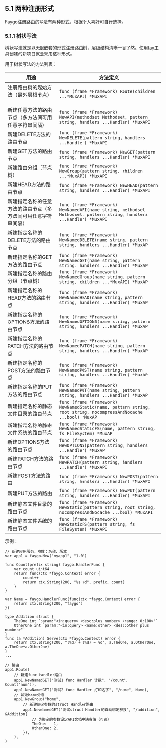## 5.1 两种注册形式

Faygo注册路由的写法有两种形式，根据个人喜好可自行选择。

### 5.1.1 树状写法

树状写法就是以无限嵌套的形式注册路由树，层级结构清晰一目了然。使用[fay](https://github.com/henrylee2cn/fay)工具创建的新项目就是采用这种形式。

用于树状写法的方法列表：

用途            | 方法定义
------------------|------------------------------------------
注册路由树的起始方法（最外层根节点）   | `func (frame *Framework) Route(children ...*MuxAPI) *MuxAPI`
新建任意方法的路由节点（多方法间可用任意字符串间隔）| `func (frame *Framework) NewAPI(methodset Methodset, pattern string, handlers ...Handler) *MuxAPI`
新建DELETE方法的路由节点 | `func (frame *Framework) NewDELETE(pattern string, handlers ...Handler) *MuxAPI`
新建GET方法的路由节点 | `func (frame *Framework) NewGET(pattern string, handlers ...Handler) *MuxAPI`
新建路由分组（节点树） | `func (frame *Framework) NewGroup(pattern string, children ...*MuxAPI) *MuxAPI`
新建HEAD方法的路由节点 | `func (frame *Framework) NewHEAD(pattern string, handlers ...Handler) *MuxAPI`
新建指定名称的任意方法的路由节点（多方法间可用任意字符串间隔）| `func (frame *Framework) NewNamedAPI(name string, methodset Methodset, pattern string, handlers ...Handler) *MuxAPI`
新建指定名称的DELETE方法的路由节点 | `func (frame *Framework) NewNamedDELETE(name string, pattern string, handlers ...Handler) *MuxAP`
新建指定名称的GET方法的路由节点 | `func (frame *Framework) NewNamedGET(name string, pattern string, handlers ...Handler) *MuxAP`
新建指定名称的路由分组（节点树） | `func (frame *Framework) NewNamedGroup(name string, pattern string, children ...*MuxAPI) *MuxAP`
新建指定名称的HEAD方法的路由节点 | `func (frame *Framework) NewNamedHEAD(name string, pattern string, handlers ...Handler) *MuxAP`
新建指定名称的OPTIONS方法的路由节点 | `func (frame *Framework) NewNamedOPTIONS(name string, pattern string, handlers ...Handler) *MuxAP`
新建指定名称的PATCH方法的路由节点 | `func (frame *Framework) NewNamedPATCH(name string, pattern string, handlers ...Handler) *MuxAP`
新建指定名称的POST方法的路由节点 | `func (frame *Framework) NewNamedPOST(name string, pattern string, handlers ...Handler) *MuxAP`
新建指定名称的PUT方法的路由节点 | `func (frame *Framework) NewNamedPUT(name string, pattern string, handlers ...Handler) *MuxAP`
新建指定名称的静态文件目录的路由节点 | `func (frame *Framework) NewNamedStatic(name, pattern string, root string, nocompressAndNocache ...bool) *MuxAP`
新建指定名称的静态文件系统的路由节点 | `func (frame *Framework) NewNamedStaticFS(name, pattern string, fs FileSystem) *MuxAP`
新建OPTIONS方法的路由节点 | `func (frame *Framework) NewOPTIONS(pattern string, handlers ...Handler) *MuxAP`
新建PATCH方法的路由节点 | `func (frame *Framework) NewPATCH(pattern string, handlers ...Handler) *MuxAPI`
新建POST方法的路由 | `func (frame *Framework) NewPOST(pattern string, handlers ...Handler) *MuxAPI`
新建PUT方法的路由 | `func (frame *Framework) NewPUT(pattern string, handlers ...Handler) *MuxAPI`
新建静态文件目录的路由节点 | `func (frame *Framework) NewStatic(pattern string, root string, nocompressAndNocache ...bool) *MuxAPI`
新建静态文件系统的路由节点 | `func (frame *Framework) NewStaticFS(pattern string, fs FileSystem) *MuxAPI`

示例：

```
// 新建应用服务，参数：名称、版本
var app1 = faygo.New("myapp1", "1.0")

func Count(prefix string) faygo.HandlerFunc {
	var count uint64
	return func(ctx *faygo.Context) error {
		count++
		return ctx.String(200, "%s %d", prefix, count)
	}
}

var Name = faygo.HandlerFunc(func(ctx *faygo.Context) error {
	return ctx.String(200, "faygo")
})

type Addition struct {
	TheOne int `param:"<in:query> <desc:plus number> <range: 0:100>"`
	OtherOne int `param:"<in:query> <name:other> <desc:other plus number>"`
}
func (a *Addition) Serve(ctx *faygo.Context) error {
	return ctx.String(200, "(%d) + (%d) = %d", a.TheOne, a.OtherOne, a.TheOne+a.OtherOne)
}
...

// 路由
app1.Route(
    // 新建func Handler路由
    app1.NewNamedGET("测试1 func Handler 计数", "/count", Count("num")),
    app1.NewNamedGET("测试2 func Handler 打印名字", "/name", Name),
    // 新建home分组
    app1.NewGroup("home",
        // 新建绑定参数的struct Handler路由
        app1.NewNamedGET("测试struct Handler的自动绑定参数", "/addition", &Addition{
            // 为绑定的参数设定API文档中缺省值（可选）
            TheOne:   1,
            OtherOne: 2,
        }),
    ),
)
```

